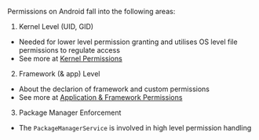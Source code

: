 Permissions on Android fall into the following areas:

1. Kernel Level (UID, GID)
  - Needed for lower level permission granting and utilises OS level file permissions to regulate access
  - See more at [Kernel Permissions](kernel_perms.md)
2. Framework (& app) Level
  - About the declarion of framework and custom permissions
  - See more at [Application & Framework Permissions](app_framework_perms.md)
3. Package Manager Enforcement
  - The `PackageManagerService` is involved in high level permission handling







